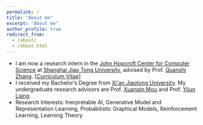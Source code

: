 ```yaml
---
permalink: /
title: "About me"
excerpt: "About me"
author_profile: true
redirect_from: 
  - /about/
  - /about.html
---
```



* I am now a research intern in the [John Hopcroft Center for Computer Science](http://jhc.sjtu.edu.cn/) at [Shanghai Jiao Tong University](http://en.sjtu.edu.cn/), advised by Prof. [Quanshi Zhang](http://qszhang.com/). [[Curriculum Vitae](https://leslie-ch.github.io/files/CV_Yilan_Chen.pdf)]
* I received my Bachelor’s Degree from [Xi'an Jiaotong University](http://en.xjtu.edu.cn/). My undergraduate research advisors are Prof. [Xuanqin Mou](http://gr.xjtu.edu.cn/web/xqmou/home;jsessionid=CCFDF99EDC86A957520D38B1EE36A07D) and Prof. [Yijun Liang](http://gr.xjtu.edu.cn/web/liang.yj).
* Research Interests: Inerpretable AI, Generative Model and Representation Learning, Probabilistic Graphical Models, Reinforcement Learning, Learning Theory
